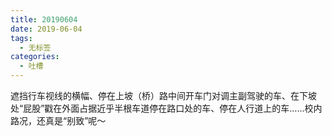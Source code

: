 ```yaml
---
title: 20190604
date: 2019-06-04
tags: 
  - 无标签
categories:
  - 吐槽
---
```

遮挡行车视线的横幅、停在上坡（桥）路中间开车门对调主副驾驶的车、在下坡处“屁股”戳在外面占据近乎半根车道停在路口处的车、停在人行道上的车……校内路况，还真是“别致”呢～